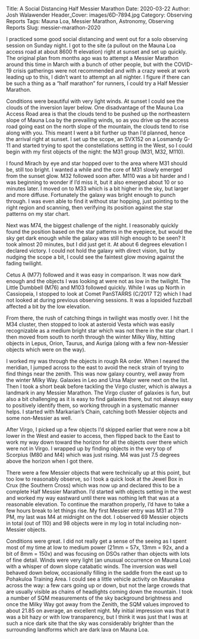 Title: A Social Distancing Half Messier Marathon
Date: 2020-03-22
Author: Josh Walawender
Header_Cover: images/6D-7894.jpg
Category: Observing Reports
Tags: Mauna Loa, Messier Marathon, Astronomy, Observing Reports
Slug: messier-marathon-2020

I practiced some good social distancing and went out for a solo observing session on Sunday night.  I got to the site (a pullout on the Mauna Loa access road at about 8600 ft elevation) right at sunset and set up quickly.  The original plan from months ago was to attempt a Messier Marathon around this time in March with a bunch of other people, but with the COVID-19 crisis gatherings were not recommended and with a crazy week at work leading up to this, I didn’t want to attempt an all nighter.  I figure if there can be such a thing as a “half marathon” for runners, I could try a Half Messier Marathon.  

Conditions were beautiful with very light winds.  At sunset I could see the clouds of the inversion layer below.  One disadvantage of the Mauna Loa Access Road area is that the clouds tend to be pushed up the northeastern slope of Mauna Loa by the prevailing winds, so as you drive up the access road going east on the north slope of the mountain, the clouds tend to rise along with you.  This meant I went a bit further up than I’d planned, hence the arrival right at sunset.  I set up the scope, an SVX152 on a Losmandy G-11 and started trying to spot the constellations setting in the West, so I could begin with my first objects of the night: the M31 group (M31, M32, M110).

I found Mirach by eye and star hopped over to the area where M31 should be, still too bright.  I wanted a while and the core of M31 slowly emerged from the sunset glow.  M32 followed soon after.  M110 was a bit harder and I was beginning to wonder if I’d miss it, but it also emerged about 10 or so minutes later.  I moved on to M33 which is a bit higher in the sky, but larger and more diffuse.  Fortunately the galaxy was bright enough to punch through.  I was even able to find it without star hopping, just pointing to the right region and scanning, then verifying its position against the star patterns on my star chart.

Next was M74, the biggest challenge of the night.  I reasonably quickly found the position based on the star patterns in the eyepiece, but would the sky get dark enough while the galaxy was still high enough to be seen?  It took almost 20 minutes, but I did just get it.  At about 6 degrees elevation I declared victory.  I could not hold the galaxy with direct vision, but by nudging the scope a bit, I could see the faintest glow moving against the fading twilight.

Cetus A (M77) followed and it was easy in comparison.  It was now dark enough and the objects I was looking at were not as low in the twilight.  The Little Dumbbell (M76) and M103 followed quickly.  While I was up North in Cassiopeia, I stopped to look at Comet PanSTARRS (C/2017 T2) which I had not looked at during previous observing sessions.  It was a lopsided fuzzball affected a bit by the low elevation.

From there, the rush of catching things in twilight was mostly over.  I hit the M34 cluster, then stopped to look at asteroid Vesta which was easily recognizable as a medium bright star which was not there in the star chart.  I then moved from south to north through the winter Milky Way, hitting objects in Lepus, Orion, Taurus, and Auriga (along with a few non-Messier objects which were on the way).

I worked my was through the objects in rough RA order.  When I neared the meridian, I jumped across to the east to avoid the neck strain of trying to find things near the zenith.  This was now galaxy country, well away from the winter Milky Way.  Galaxies in Leo and Ursa Major were next on the list.  Then I took a short beak before tackling the Virgo cluster, which is always a landmark in any Messier Marathon.  The Virgo cluster of galaxies is fun, but also a bit challenging as it is easy to find galaxies there, but not always easy to positively identify them, so working through in a systematic manner helps.  I started with Markarian’s Chain, catching both Messier objects and some non-Messier as well.

After Virgo, I picked up a few objects I’d skipped earlier that were now a bit lower in the West and easier to access, then flipped back to the East to work my way down toward the horizon for all the objects over there which were not in Virgo.  I wrapped up by finding objects in the very top of Scorpius (M80 and M4) which was just rising.  M4 was just 7.5 degrees above the horizon when I got there.  

There were a few Messier objects that were technically up at this point, but too low to reasonably observe, so I took a quick look at the Jewel Box in Crux (the Southern Cross) which was now up and declared this to be a complete Half Messier Marathon.  I’d started with objects setting in the west and worked my way eastward until there was nothing left that was at a reasonable elevation.  To continue the marathon properly, I’d have to take a few hours break to let things rise.  My first Messier entry was M31 at 7:19 PM, my last was M4 at midnight on the dot.  I observed 69 Messier objects in total (out of 110) and 98 objects were in my log in total including non-Messier objects.

Conditions were great.  I did not really get a sense of the seeing as I spent most of my time at low to medium power (21mm = 57x, 13mm = 92x, and a bit of 8mm = 150x) and was focusing on DSOs rather than objects with lots of fine detail.  Winds were very light (an unusual occurrence on Mauna Loa) with a whisper of down slope catabatic winds.  The inversion was well behaved down below, occasionally filling in the saddle from the east up to Pohakuloa Training Area.  I could see a little vehicle activity on Maunakea across the way: a few cars going up or down, but not the large crowds that are usually visible as chains of headlights coming down the mountain.  I took a number of SQM measurements of the sky background brightness and once the Milky Way got away from the Zenith, the SQM values improved to about 21.85 on average, an excellent night.  My initial impression was that it was a bit hazy or with low transparency, but I think it was just that I was at such a nice dark site that the sky was considerably brighter than the surrounding landforms which are dark lava on Mauna Loa.



